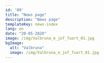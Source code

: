 ```yaml
---
id: '09'
title: "News page"
description: "News page"
templateKey: news-index
lang: en
date: "20-05-2020"
image: /img/Valbruna_e_jof_fuart_01.jpg
bgImage:
  alt: "Valbruna"
  image: /img/Valbruna_e_jof_fuart_01.jpg
---
```

